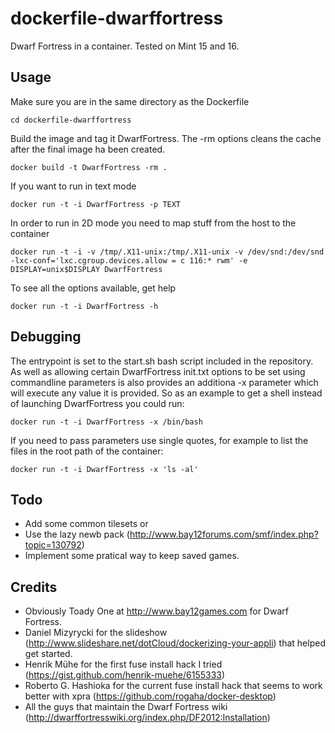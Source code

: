 dockerfile-dwarffortress
========================

Dwarf Fortress in a container. Tested on Mint 15 and 16.

Usage
-----

Make sure you are in the same directory as the Dockerfile

    cd dockerfile-dwarffortress

Build the image and tag it DwarfFortress. The -rm options cleans the cache after the final image ha been created.

    docker build -t DwarfFortress -rm .

If you want to run in text mode

    docker run -t -i DwarfFortress -p TEXT

In order to run in 2D mode you need to map stuff from the host to the container

    docker run -t -i -v /tmp/.X11-unix:/tmp/.X11-unix -v /dev/snd:/dev/snd -lxc-conf='lxc.cgroup.devices.allow = c 116:* rwm' -e DISPLAY=unix$DISPLAY DwarfFortress

To see all the options available, get help

    docker run -t -i DwarfFortress -h

Debugging
---------

The entrypoint is set to the start.sh bash script included in the repository. As well as allowing certain DwarfFortress init.txt options to be set using commandline parameters is also provides an additiona -x parameter which will execute any value it is provided. So as an example to get a shell instead of launching DwarfFortress you could run:

    docker run -t -i DwarfFortress -x /bin/bash

If you need to pass parameters use single quotes, for example to list the files in the root path of the container:

    docker run -t -i DwarfFortress -x 'ls -al'

Todo
----

* Add some common tilesets or
* Use the lazy newb pack (http://www.bay12forums.com/smf/index.php?topic=130792)
* Implement some pratical way to keep saved games.

Credits
-------

* Obviously Toady One at http://www.bay12games.com for Dwarf Fortress.
* Daniel Mizyrycki for the slideshow (http://www.slideshare.net/dotCloud/dockerizing-your-appli) that helped get started.
* Henrik Mühe for the first fuse install hack I tried (https://gist.github.com/henrik-muehe/6155333)
* Roberto G. Hashioka for the current fuse install hack that seems to work better with xpra (https://github.com/rogaha/docker-desktop)
* All the guys that maintain the Dwarf Fortress wiki (http://dwarffortresswiki.org/index.php/DF2012:Installation)

